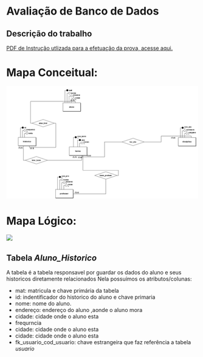 # Avaliação de Banco de Dados
## Descrição do trabalho

[PDF de Instrução utlizada para a efetuação da prova, acesse aqui.](AtividadeAvaliativa.pdf) 

# Mapa Conceitual:
![](Conceitual_1.png)

# Mapa Lógico:
![](Lógico_1.png)

<h2>Tabela <i>Aluno_Historico</i></h2>
A tabela <iAluno_Historico</i> é a tabela responsavel por guardar os dados do aluno e seus historicos diretamente relacionados
Nela possuímos os atributos/colunas:
<ul>
  <li>mat: matricula e chave primária da tabela</li>
  <li>id: indentificador do historico do aluno e chave primaria</li>
  <li>nome: nome do aluno.</li>
  <li>endereço: endereço do aluno ,aonde o aluno mora</li>
  <li>cidade: cidade onde o aluno esta</li>
  <li>frequrncia</li>
  <li>cidade: cidade onde o aluno esta</li>
  <li>cidade: cidade onde o aluno esta</li>
  <li>fk_usuario_cod_usuario: chave estrangeira que faz referência a tabela <i>usuario</i></li>
</ul>



